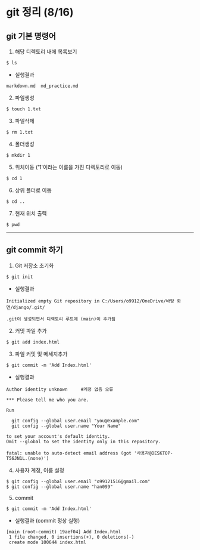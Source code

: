# git 정리 (8/16)
## git 기본 명령어
1. 해당 디렉토리 내에 목록보기
```git
$ ls
```
- 실행결과
```git
markdown.md  md_practice.md
```
2. 파일생성
```git
$ touch 1.txt
```
3. 파일삭제
```git
$ rm 1.txt
```
4. 폴더생성
```git
$ mkdir 1
```
5. 위치이동 ('1'이라는 이름을 가진 디렉토리로 이동)
```git
$ cd 1
```
6. 상위 폴더로 이동
```git
$ cd ..
```
7. 현재 위치 출력
```git
$ pwd
```
--- 
## git commit 하기

1.  Git 저장소 초기화
```git
$ git init
```
- 실행결과
```git
Initialized empty Git repository in C:/Users/o9912/OneDrive/바탕 화면/django/.git/ 

.git이 생성되면서 디렉토리 루트에 (main)이 추가됨
```
2. 커밋 파일 추가
```git
$ git add index.html
```
3. 파일 커밋 및 메세지추가
```git
$ git commit -m 'Add Index.html'
```
- 실행결과
```git
Author identity unknown		#계정 없음 오류

*** Please tell me who you are.			

Run

  git config --global user.email "you@example.com"
  git config --global user.name "Your Name"

to set your account's default identity.
Omit --global to set the identity only in this repository.

fatal: unable to auto-detect email address (got '사용자@DESKTOP-T56JN1L.(none)')
```
4. 사용자 계정, 이름 설정
```git
$ git config --global user.email "o99121516@gmail.com"
$ git config --global user.name "han099"   
```
5. commit
```git
$ git commit -m 'Add Index.html'
```
- 실행결과 (commit 정상 실행)
```
[main (root-commit) 19aef04] Add Index.html     
 1 file changed, 0 insertions(+), 0 deletions(-)
 create mode 100644 index.html
```


